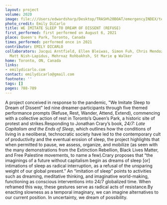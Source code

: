 ```yaml
---
layout: project
volume: 2020
image: file:///Users/edwardsharp/Desktop/TRASH%20BOAT/emergencyINDEX/ten_plus/guts/Links/1664578469773_Emergency_Index_Emily_DiCarlo_we_imitate_sleep_to_dream_of_dissent_bw.tif
photo_credit: Emily DiCarlo
title: WE IMITATE SLEEP TO DREAM OF DISSENT (REFUSE)
first_performed: first performed on August 6, 2021
place: Queen's Park, Toronto, Canada
times_performed: performed once in 2021
contributor: EMILY DICARLO
collaborators: Jacqui Arntfield, Ellen Bleiwas, Simon Fuh, Chris Mendoza, Dana Prieto,
  Matt Nish-Lapidus, Mehrnaz Rohbakhsh, St Marie φ Walker
home: Toronto, ON, Canada
links:
- emilydicarlo.com
contact: emilydicarlo@gmail.com
footnote: ''
tags: []
pages: 788-789
---
```

A project conceived in response to the pandemic, "We Imitate Sleep to Dream of Dissent" led nine dreamer-participants through five themed performance prompts (Refuse, Rest, Wander, Attend, Extend), commencing with a collective action of rest in Toronto’s Queen’s Park, a historic site of protest and strikes.Responding to Jonathan Crary’s book, *24/7: Late Capitalism and the Ends of Sleep*, which outlines how the conditions of living in a neoliberal, technocratic society have led to the contemporary cult of productivity and the eventual erosion of sleep, the project highlights that when permitted to pause, we assess, organize, and mobilize (as seen with the many demonstrations from the Extinction Rebellion, Black Lives Matter, and Free Palestine movements, to name a few).Crary proposes that “the imaginings of a future without capitalism begin as dreams of sleep [or] intimations of sleep as radical interruption, as a refusal of the unsparing weight of our global present.” An “imitation of sleep” points to activities such as dreaming, meditative thinking, and imaginative world-making, functioning as conscious interventions into 24/7 globalized time. When reframed this way, these gestures serve as radical acts of resistance.By enacting slowness as a temporal imaginary, we can imagine alternatives to our current position. In uncertainty, we dream of possibility.